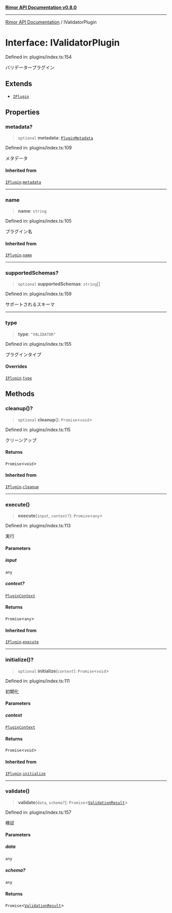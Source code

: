 [**Rimor API Documentation v0.8.0**](../README.md)

***

[Rimor API Documentation](../globals.md) / IValidatorPlugin

# Interface: IValidatorPlugin

Defined in: plugins/index.ts:154

バリデータープラグイン

## Extends

- [`IPlugin`](IPlugin.md)

## Properties

### metadata?

> `optional` **metadata**: [`PluginMetadata`](PluginMetadata.md)

Defined in: plugins/index.ts:109

メタデータ

#### Inherited from

[`IPlugin`](IPlugin.md).[`metadata`](IPlugin.md#metadata)

***

### name

> **name**: `string`

Defined in: plugins/index.ts:105

プラグイン名

#### Inherited from

[`IPlugin`](IPlugin.md).[`name`](IPlugin.md#name)

***

### supportedSchemas?

> `optional` **supportedSchemas**: `string`[]

Defined in: plugins/index.ts:159

サポートされるスキーマ

***

### type

> **type**: `"VALIDATOR"`

Defined in: plugins/index.ts:155

プラグインタイプ

#### Overrides

[`IPlugin`](IPlugin.md).[`type`](IPlugin.md#type)

## Methods

### cleanup()?

> `optional` **cleanup**(): `Promise`\<`void`\>

Defined in: plugins/index.ts:115

クリーンアップ

#### Returns

`Promise`\<`void`\>

#### Inherited from

[`IPlugin`](IPlugin.md).[`cleanup`](IPlugin.md#cleanup)

***

### execute()

> **execute**(`input`, `context?`): `Promise`\<`any`\>

Defined in: plugins/index.ts:113

実行

#### Parameters

##### input

`any`

##### context?

[`PluginContext`](PluginContext.md)

#### Returns

`Promise`\<`any`\>

#### Inherited from

[`IPlugin`](IPlugin.md).[`execute`](IPlugin.md#execute)

***

### initialize()?

> `optional` **initialize**(`context`): `Promise`\<`void`\>

Defined in: plugins/index.ts:111

初期化

#### Parameters

##### context

[`PluginContext`](PluginContext.md)

#### Returns

`Promise`\<`void`\>

#### Inherited from

[`IPlugin`](IPlugin.md).[`initialize`](IPlugin.md#initialize)

***

### validate()

> **validate**(`data`, `schema?`): `Promise`\<[`ValidationResult`](ValidationResult.md)\>

Defined in: plugins/index.ts:157

検証

#### Parameters

##### data

`any`

##### schema?

`any`

#### Returns

`Promise`\<[`ValidationResult`](ValidationResult.md)\>
